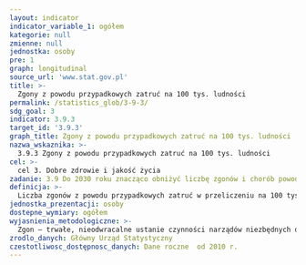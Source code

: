 ```yaml
---
layout: indicator
indicator_variable_1: ogółem
kategorie: null
zmienne: null
jednostka: osoby
pre: 1
graph: longitudinal
source_url: 'www.stat.gov.pl'
title: >-
  Zgony z powodu przypadkowych zatruć na 100 tys. ludności
permalink: /statistics_glob/3-9-3/
sdg_goal: 3
indicator: 3.9.3
target_id: '3.9.3'
graph_title: Zgony z powodu przypadkowych zatruć na 100 tys. ludności
nazwa_wskaznika: >-
  3.9.3 Zgony z powodu przypadkowych zatruć na 100 tys. ludności
cel: >-
  cel 3. Dobre zdrowie i jakość życia
zadanie: 3.9 Do 2030 roku znacząco obniżyć liczbę zgonów i chorób powodowanych przez niebezpieczne substancje chemiczne oraz zanieczyszczenie i skażenie powietrza, wody i gleby.
definicja: >-
  Liczba zgonów z powodu przypadkowych zatruć w przeliczeniu na 100 tys. ludności.
jednostka_prezentacji: osoby
dostepne_wymiary: ogółem
wyjasnienia_metodologiczne: >-
  Zgon – trwałe, nieodwracalne ustanie czynności narządów niezbędnych dla życia, konsekwencją czego jest ustanie czynności całego ustroju.Przypadkowe zatrucie – wg Międzynarodowej Statystycznej Klasyfikacji Chorób i Problemów Zdrowotnych ICD-10 jednostki chorobowe o symbolach: X40 (schorzenie dotyczące przypadkowych zatruć przez narażenie na nieopiatowe środki przeciwbólowe, przeciwgorączkowe i przeciwreumatyczne), X43-X44 (schorzenia dotyczące przypadkowych zatruć przez narażenie na inne leki działające na autonomiczny układ nerwowy oraz inne i nieokreślone leki, środki farmakologiczne i substancje biologiczne), X46-X49 (schorzenia dotyczące przypadkowych zatruć przez narażenie na rozpuszczalniki organiczne i chlorowcowe i ich pary, inne gazy i pary, pestycydy oraz inne i nieokreślone środki chemiczne i niekorzystne substancje).Źródłem informacji o zgonach jest wykorzystywany wtórnie przez statystykę indywidualny dokument Karta zgonu (Rozporządzenie Ministra Zdrowia w sprawie wzoru karty zgonu i sposobu jej wypełniania Dz. U. 2015 r., poz. 231).Dane o zgonach opracowano w podziale terytorialnym – według miejsca zameldowania na pobyt stały osoby zmarłej.Przy opracowywaniu danych zgonów według przyczyn przyjmuje się wyjściowa przyczynę zgonu. Za przyczynę wyjściową uważa się chorobę stanowiącą początek procesu chorobowego, który doprowadził do zgonu albo uraz czy zatrucie, w wyniku którego nastąpił zgon.Dane dotyczące orzecznictwa o przyczynach zgonów podano zgodnie z Międzynarodową Statystyczną Klasyfikacją Chorób i Problemów Zdrowotnych (X Rewizja).Ludność opracowano na podstawie: bilansów ludności zamieszkałej na terenie gminy w oparciu o dane Narodowego Spisu Powszechnego Ludności i Mieszkań 2011 (dla danych od 2010 r.)  dla lat wcześniejszych (2000-2009) w oparciu o dane Narodowego Spisu Powszechnego Ludności i Mieszkań 2002, rejestrów Ministerstwa Spraw Wewnętrznych i Administracji - migracje wewnętrzne i zagraniczne na pobyt stały (od 2006 r. dane są pobierane z rejestru PESEL - Powszechny Elektroniczny System Ewidencji Ludności), sprawozdań urzędów stanu cywilnego - urodzenia, zgony.
zrodlo_danych: Główny Urząd Statystyczny
czestotliwosc_dostępnosc_danych: Dane roczne  od 2010 r.
---
```

